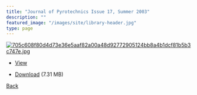 ```yaml
---
title: "Journal of Pyrotechnics Issue 17, Summer 2003"
description: ""
featured_image: "/images/site/library-header.jpg"
type: page
---
```


<a href="https://drive.google.com/uc?export=view&id=1_P2eF0iTKB_2AylRa82cBDZ-bEgP0GWn" target="_blank">![705c608f80d4d73e36e5aaf82a00a48d92772905124bb8a4b1dcf81b5b3c747e.jpg](https://drive.google.com/uc?export=view&id=1f7Zkyo8dLL_7K7D5Mloe5VaA_w0UKE4Z)</a>
* <a href="https://drive.google.com/uc?export=view&id=1_P2eF0iTKB_2AylRa82cBDZ-bEgP0GWn" target="_blank">View</a>

* [Download](https://drive.google.com/uc?export=download&id=1_P2eF0iTKB_2AylRa82cBDZ-bEgP0GWn) (7.31 MB)

[Back](/library/)
